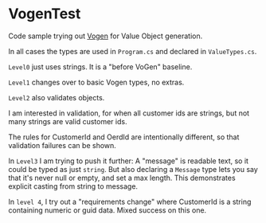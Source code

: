 # VogenTest

Code sample trying out [Vogen](https://github.com/SteveDunn/Vogen) for Value Object generation.

In all cases the types are used in `Program.cs` and declared in `ValueTypes.cs`.

`Level0` just uses strings. It is a "before VoGen" baseline.

`Level1` changes over to basic Vogen types, no extras.

`Level2` also validates objects. 

I am interested in validation, for when all customer ids are strings, but not many strings are valid customer ids.

The rules for CustomerId and OerdId are intentionally different, so that validation failures can be shown.

In `Level3`  I am trying to push it further: A "message" is readable text, so it could be typed as just `string`. But also declaring a `Message` type lets you say that it's never null or empty, and set a max length. This demonstrates explicit casting from string to message.

In `level 4`, I try out a "requirements change" where CustomerId is a string containing numeric or guid data. Mixed success on this one.